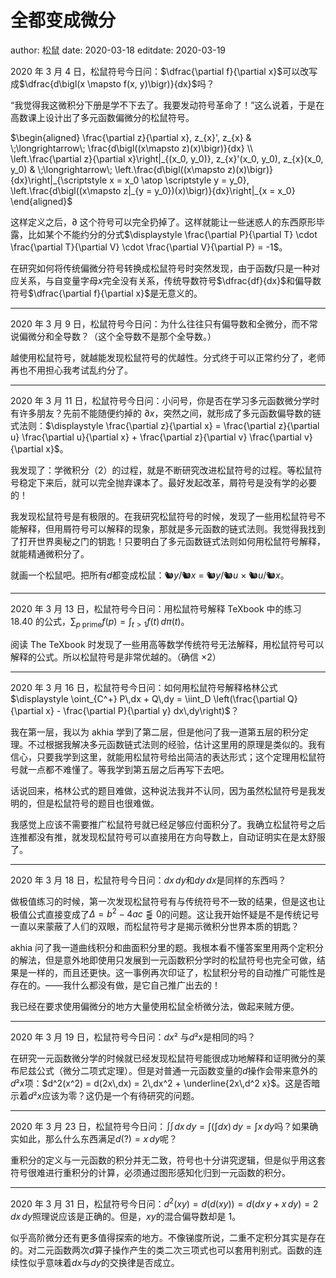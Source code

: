 # 全都变成微分

author: 松鼠
date: 2020-03-18
editdate: 2020-03-19

2020 年 3 月 4 日，松鼠符号今日问：$\dfrac{\partial f}{\partial x}$可以改写成$\dfrac{d\bigl(x \mapsto f(x, y)\bigr)}{dx}$吗？

“我觉得我这微积分下册是学不下去了。我要发动符号革命了！”这么说着，于是在高数课上设计出了多元函数偏微分的松鼠符号。

$\begin{aligned}
\frac{\partial z}{\partial x},
z_{x}',
z_{x}
& \;\longrightarrow\;
\frac{d\bigl((x\mapsto z)(x)\bigr)}{dx}
\\
\left.\frac{\partial z}{\partial x}\right|_{(x_0, y_0)},
z_{x}'(x_0, y_0),
z_{x}(x_0, y_0)
& \;\longrightarrow\;
\left.\frac{d\bigl((x\mapsto z)(x)\bigr)}{dx}\right|_{\scriptstyle x = x_0 \atop \scriptstyle y = y_0},
\left.\frac{d\bigl((x\mapsto z|_{y = y_0})(x)\bigr)}{dx}\right|_{x = x_0}
\end{aligned}$

这样定义之后，∂ 这个符号可以完全扔掉了。这样就能让一些迷惑人的东西原形毕露，比如某个不能约分的分式$\displaystyle \frac{\partial P}{\partial T} \cdot \frac{\partial T}{\partial V} \cdot \frac{\partial V}{\partial P} = -1$。

在研究如何将传统偏微分符号转换成松鼠符号时突然发现，由于函数*f*只是一种对应关系，与自变量字母*x*完全没有关系，传统导数符号$\dfrac{df}{dx}$和偏导数符号$\dfrac{\partial f}{\partial x}$是无意义的。

---

2020 年 3 月 9 日，松鼠符号今日问：为什么往往只有偏导数和全微分，而不常说偏微分和全导数？（这个全导数不是那个全导数。）

越使用松鼠符号，就越能发现松鼠符号的优越性。分式终于可以正常约分了，老师再也不用担心我考试乱约分了。

---

2020 年 3 月 11 日，松鼠符号今日问：小问号，你是否在学习多元函数微分学时有许多朋友？先前不能随便约掉的 ∂*x*，突然之间，就形成了多元函数偏导数的链式法则：$\displaystyle \frac{\partial z}{\partial x} = \frac{\partial z}{\partial u} \frac{\partial u}{\partial x} + \frac{\partial z}{\partial v} \frac{\partial v}{\partial x}$。

我发现了：学微积分（2）的过程，就是不断研究改进松鼠符号的过程。等松鼠符号稳定下来后，就可以完全抛弃课本了。最好发起改革，屑符号是没有学的必要的！

我发现松鼠符号是有极限的。在我研究松鼠符号的时候，发现了一些用松鼠符号不能解释，但用屑符号可以解释的现象，那就是多元函数的链式法则。我觉得我找到了打开世界奥秘之门的钥匙！只要明白了多元函数链式法则如何用松鼠符号解释，就能精通微积分了。

就画一个松鼠吧。把所有*d*都变成松鼠：🐿️*y*/🐿️*x* =️ 🐿️*y*/🐿️*u* × 🐿️*u*/️🐿️*x*。

---

2020 年 3 月 13 日，松鼠符号今日问：用松鼠符号解释 TeXbook 中的练习 18.40 的公式，$\displaystyle \sum_{p\;\text{prime}} f(p) = \int_{t > 1} f(t)\,d\pi(t)$。

阅读 The TeXbook 时发现了一些用高等数学传统符号无法解释，用松鼠符号可以解释的公式。所以松鼠符号是非常优越的。（确信 ×2）

---

2020 年 3 月 16 日，松鼠符号今日问：如何用松鼠符号解释格林公式$\displaystyle \oint_{C^+} P\,dx + Q\,dy = \iint_D \left(\frac{\partial Q}{\partial x} - \frac{\partial P}{\partial y} dx\,dy\right)$？

我在第一层，我以为 akhia 学到了第二层，但是他问了我一道第五层的积分定理。不过根据我解决多元函数链式法则的经验，估计这里用的原理是类似的。我有信心，只要我学到这里，就能用松鼠符号给出简洁的表达形式；这个定理用松鼠符号就一点都不难懂了。等我学到第五层之后再写下去吧。

话说回来，格林公式的题目难做，这种说法我并不认同，因为虽然松鼠符号是我发明的，但是松鼠符号的题目也很难做。

我感觉上应该不需要推广松鼠符号就已经足够应付面积分了。我确立松鼠符号之后连推都没有推，就发现松鼠符号可以直接用在方向导数上，自动证明实在是太舒服了。

---

2020 年 3 月 18 日，松鼠符号今日问：*dx dy*和*dy dx*是同样的东西吗？

做极值练习的时候，第一次发现松鼠符号有与传统符号不一致的结果，但是这也让极值公式直接变成了$\Delta = b^2 - 4ac \lesseqqgtr 0$的问题。这让我开始怀疑是不是传统记号一直以来蒙蔽了人们的双眼，而松鼠符号才是揭示微积分世界本质的钥匙？

akhia 问了我一道曲线积分和曲面积分里的题。我根本看不懂答案里用两个定积分的解法，但是意外地即使用只发展到一元函数积分学时的松鼠符号也完全可做，结果是一样的，而且还更快。这一事例再次印证了，松鼠积分号的自动推广可能性是存在的。——我什么都没有做，是它自己推广出去的！

我已经在要求使用偏微分的地方大量使用松鼠全桥微分法，做起来贼方便。

---

2020 年 3 月 19 日，松鼠符号今日问：*dx*² 与*d*²*x*是相同的吗？

在研究一元函数微分学的时候就已经发现松鼠符号能很成功地解释和证明微分的莱布尼兹公式（微分二项式定理）。但是对普通一元函数变量的*d*操作会带来意外的*d*²*x*项：$d^2(x^2) = d(2x\,dx) = 2\,dx^2 + \underline{2x\,d^2 x}$。这是否暗示着*d*²*x*应该为零？这仍是一个有待研究的问题。

---

2020 年 3 月 23 日，松鼠符号今日问：$\iint dx\,dy = \int (\int dx)\,dy = \int x\,dy$吗？如果确实如此，那么什么东西满足$d(?) = x\,dy$呢？

重积分的定义与一元函数的积分并无二致，符号也十分讲究逻辑，但是似乎用这套符号很难进行重积分的计算，必须通过图形感知化归到一元函数的积分。

---

2020 年 3 月 31 日，松鼠符号今日问：$d^2(xy) = d\bigl(d(xy)\bigr) = d(dx\,y + x\,dy) = 2\,dx\,dy$照理说应该是正确的。但是，*xy*的混合偏导数却是 1。

似乎高阶微分还有更多值得探索的地方。不像锑度所说，二重不定积分其实是存在的。对二元函数两次*d*算子操作产生的类二次三项式也可以套用判别式。函数的连续性似乎意味着*dx*与*dy*的交换律是否成立。

```

```
